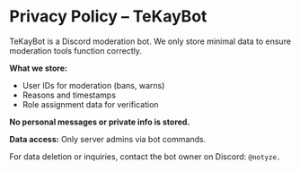 # Privacy Policy – TeKayBot

TeKayBot is a Discord moderation bot. We only store minimal data to ensure moderation tools function correctly.

**What we store:**
- User IDs for moderation (bans, warns)
- Reasons and timestamps
- Role assignment data for verification

**No personal messages or private info is stored.**

**Data access:** Only server admins via bot commands.

For data deletion or inquiries, contact the bot owner on Discord: `@notyze.`
